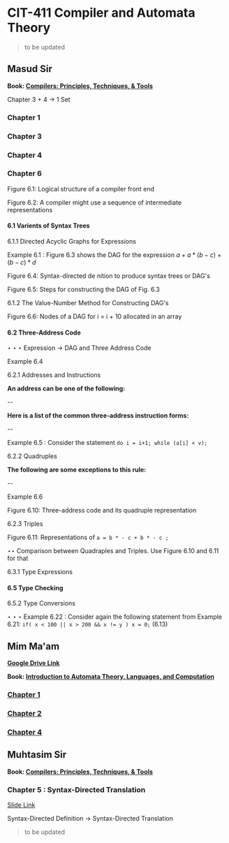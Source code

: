 # CIT-411 Compiler and Automata Theory

> to be updated

## Masud Sir

**Book: [Compilers: Principles, Techniques, & Tools](https://drive.google.com/file/d/1B0imGXLdeP0V8l-WukBDSubxvSem5xeK/view)**

Chapter 3 + 4 $\to$ 1 Set

### Chapter 1

### Chapter 3

### Chapter 4

### Chapter 6

Figure 6.1: Logical structure of a compiler front end

Figure 6.2: A compiler might use a sequence of intermediate representations

#### 6.1 Varients of Syntax Trees

6.1.1 Directed Acyclic Graphs for Expressions

Example 6.1 : Figure 6.3 shows the DAG for the expression $a + a * (b - c) + (b - c) * d$

Figure 6.4: Syntax-directed de nition to produce syntax trees or DAG's

Figure 6.5: Steps for constructing the DAG of Fig. 6.3

6.1.2 The Value-Number Method for Constructing DAG's

Figure 6.6: Nodes of a DAG for i = i + 10 allocated in an array

#### 6.2 Three-Address Code

$\star \star \star$ Expression $\to$ DAG and Three Address Code

Example 6.4

6.2.1 Addresses and Instructions

**An address can be one of the following:**

--

**Here is a list of the common three-address instruction forms:**

--

Example 6.5 : Consider the statement  ``` do i = i+1; while (a[i] < v); ```

6.2.2 Quadruples

**The following are some exceptions to this rule:**

--

Example 6.6

Figure 6.10: Three-address code and its quadruple representation

6.2.3 Triples

Figure 6.11: Representations of ```a = b * - c + b * - c ;```

$\star \star$ Comparison between Quadraples and Triples. Use Figure 6.10 and 6.11 for that

6.3.1 Type Expressions

#### 6.5 Type Checking

6.5.2 Type Conversions

$\star \star \star$ Example 6.22 : Consider again the following statement from Example 6.21:  ```if( x < 100 || x > 200 && x != y ) x = 0;``` (6.13)

## Mim Ma'am

**[Google Drive Link](https://drive.google.com/drive/folders/1zMfVaxnB0kXh3ZYtdUqtNn2lSlhNR8x4?usp=sharing)**

**Book: [Introduction to Automata Theory, Languages, and Computation](https://drive.google.com/file/d/1RS0YyYTRP9RwEukFfkxd-e_7Wt9bqBUq/view)**

### [Chapter 1](https://drive.google.com/file/d/1ozXJMOgj8U1key3Ni0z29VMANxWHLwfl/view)

### [Chapter 2](https://drive.google.com/file/d/1REEnYpqe878f93abS1N0xEqox9N3_xk4/view)

### [Chapter 4](https://drive.google.com/file/d/1FaQ2WuF1kJnR2HZjjXTaOXAWae2GjvlR/view)

## Muhtasim Sir

**Book: [Compilers: Principles, Techniques, & Tools](https://drive.google.com/file/d/1B0imGXLdeP0V8l-WukBDSubxvSem5xeK/view)**

### Chapter 5 : Syntax-Directed Translation

[Slide Link](https://t.me/c/1734256119/3086/3907)

Syntax-Directed Definition $\to$ Syntax-Directed Translation

> to be updated
